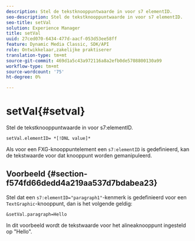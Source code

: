 ```yaml
---
description: Stel de tekstknooppuntwaarde in voor s7 elementID.
seo-description: Stel de tekstknooppuntwaarde in voor s7 elementID.
seo-title: setVal
solution: Experience Manager
title: setVal
uuid: 27ced070-6434-477d-aacf-053d53ee58ff
feature: Dynamic Media Classic, SDK/API
role: Ontwikkelaar,zakelijke praktiserer
translation-type: tm+mt
source-git-commit: 469d1a5c43a972116a8a2efb0de5708800130a99
workflow-type: tm+mt
source-wordcount: '75'
ht-degree: 0%

---
```



# setVal{#setval}

Stel de tekstknooppuntwaarde in voor s7:elementID.

`setVal.elementID= *[!DNL value]*`

Als voor een FXG-knooppuntelement een `s7:elementID` is gedefinieerd, kan de tekstwaarde voor dat knooppunt worden gemanipuleerd.

## Voorbeeld {#section-f574fd66dedd4a219aa537d7bdabea23}

Stel dat een `s7:elementID="paragraph1"`-kenmerk is gedefinieerd voor een `TextGraphic`-knooppunt, dan is het volgende geldig:

`&setVal.paragraph=Hello`

In dit voorbeeld wordt de tekstwaarde voor het alineaknooppunt ingesteld op &quot;Hello&quot;.
